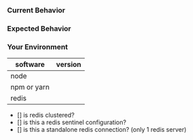 <!---
BEFORE YOU SUBMIT please search open/closed issues since someone might have asked the same thing before!
-->

### Current Behavior
<!--- If describing a bug, tell us what happens instead of the expected behavior -->
<!--- If suggesting a change/improvement, explain the difference from current behavior -->

### Expected Behavior
<!--- If you're describing a bug, tell us what should happen -->
<!--- If you're suggesting a change/improvement, tell us how it should work -->

### Your Environment
<!--- Include as many relevant details about the environment you experienced the bug in -->

| software         | version
| ---------------- | -------
| node             |
| npm or yarn      |
| redis            |


- [] is redis clustered?
- [] is this a redis sentinel configuration?
- [] is this a standalone redis connection? (only 1 redis server)
